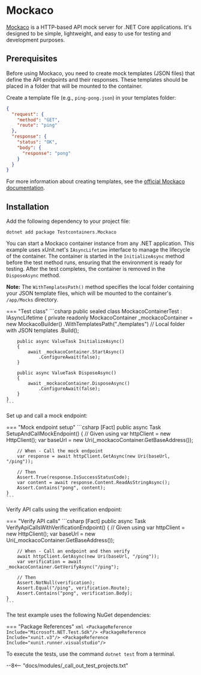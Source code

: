 # Mockaco

[Mockaco](https://natenho.github.io/Mockaco/) is a HTTP-based API mock server for .NET Core applications. It's designed to be simple, lightweight, and easy to use for testing and development purposes.

## Prerequisites

Before using Mockaco, you need to create mock templates (JSON files) that define the API endpoints and their responses. These templates should be placed in a folder that will be mounted to the container.

Create a template file (e.g., `ping-pong.json`) in your templates folder:

```json title="./templates/ping-pong.json"
{
  "request": {
    "method": "GET",
    "route": "ping"
  },
  "response": {
    "status": "OK",
    "body": {
      "response": "pong"
    }
  }
}
```

For more information about creating templates, see the [official Mockaco documentation](https://natenho.github.io/Mockaco/docs/quick-start/create-mock).

## Installation

Add the following dependency to your project file:

```shell title="NuGet"
dotnet add package Testcontainers.Mockaco
```

You can start a Mockaco container instance from any .NET application. This example uses xUnit.net's `IAsyncLifetime` interface to manage the lifecycle of the container. The container is started in the `InitializeAsync` method before the test method runs, ensuring that the environment is ready for testing. After the test completes, the container is removed in the `DisposeAsync` method.

**Note:** The `WithTemplatesPath()` method specifies the local folder containing your JSON template files, which will be mounted to the container's `/app/Mocks` directory.

=== "Test class"
    ```csharp
    public sealed class MockacoContainerTest : IAsyncLifetime
    {
        private readonly MockacoContainer _mockacoContainer = new MockacoBuilder()
            .WithTemplatesPath("./templates") // Local folder with JSON templates
            .Build();

        public async ValueTask InitializeAsync()
        {
            await _mockacoContainer.StartAsync()
                .ConfigureAwait(false);
        }

        public async ValueTask DisposeAsync()
        {
            await _mockacoContainer.DisposeAsync()
                .ConfigureAwait(false);
        }
    }
    ```

Set up and call a mock endpoint:

=== "Mock endpoint setup"
    ```csharp
    [Fact]
    public async Task SetupAndCallMockEndpoint()
    {
        // Given
        using var httpClient = new HttpClient();
        var baseUrl = new Uri(_mockacoContainer.GetBaseAddress());

        // When - Call the mock endpoint
        var response = await httpClient.GetAsync(new Uri(baseUrl, "/ping"));

        // Then
        Assert.True(response.IsSuccessStatusCode);
        var content = await response.Content.ReadAsStringAsync();
        Assert.Contains("pong", content);
    }
    ```

Verify API calls using the verification endpoint:

=== "Verify API calls"
    ```csharp
    [Fact]
    public async Task VerifyApiCallsWithVerificationEndpoint()
    {
        // Given
        using var httpClient = new HttpClient();
        var baseUrl = new Uri(_mockacoContainer.GetBaseAddress());

        // When - Call an endpoint and then verify
        await httpClient.GetAsync(new Uri(baseUrl, "/ping"));
        var verification = await _mockacoContainer.GetVerifyAsync("/ping");

        // Then
        Assert.NotNull(verification);
        Assert.Equal("/ping", verification.Route);
        Assert.Contains("pong", verification.Body);
    }
    ```

The test example uses the following NuGet dependencies:

=== "Package References"
    ```xml
    <PackageReference Include="Microsoft.NET.Test.Sdk"/>
    <PackageReference Include="xunit.v3"/>
    <PackageReference Include="xunit.runner.visualstudio"/>
    ```

To execute the tests, use the command `dotnet test` from a terminal.

--8<-- "docs/modules/_call_out_test_projects.txt"
